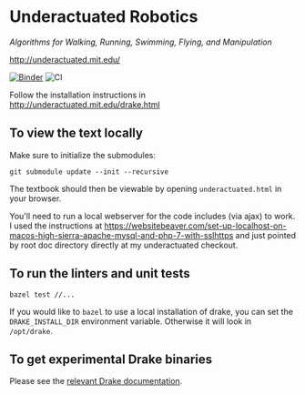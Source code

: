 Underactuated Robotics
======================

*Algorithms for Walking, Running, Swimming, Flying, and Manipulation*

<http://underactuated.mit.edu/>

[![Binder](https://mybinder.org/badge_logo.svg)](https://mybinder.org/v2/gh/RussTedrake/underactuated/master)
![CI](https://github.com/RussTedrake/underactuated/workflows/CI/badge.svg)

Follow the installation instructions in 
http://underactuated.mit.edu/drake.html


To view the text locally
------------------------

Make sure to initialize the submodules:

```
git submodule update --init --recursive
```

The textbook should then be viewable by opening `underactuated.html` in your
browser.

You'll need to run a local webserver for the code includes (via ajax) to work. I
used the instructions at 
https://websitebeaver.com/set-up-localhost-on-macos-high-sierra-apache-mysql-and-php-7-with-sslhttps
and just pointed by root doc directory directly at my underactuated checkout.

To run the linters and unit tests
---------------------------------

```
bazel test //...
```

If you would like to `bazel` to use a local installation of drake, you can set
the `DRAKE_INSTALL_DIR` environment variable.  Otherwise it will look in
`/opt/drake`.

To get experimental Drake binaries
----------------------------------

Please see the [relevant Drake documentation](https://drake.mit.edu/jenkins#building-binary-packages-on-demand).
